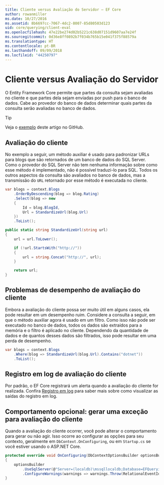 ```yaml
---
title: Cliente versus Avaliação do Servidor – EF Core
author: rowanmiller
ms.date: 10/27/2016
ms.assetid: 8b6697cc-7067-4dc2-8007-85d80503d123
uid: core/querying/client-eval
ms.openlocfilehash: 47e22be274d02b5221c638d07151d9607aa7e24f
ms.sourcegitcommit: 0d36e8ff0892b7f034b765b15e041f375f88579a
ms.translationtype: HT
ms.contentlocale: pt-BR
ms.lasthandoff: 09/09/2018
ms.locfileid: "44250797"
---
```

# <a name="client-vs-server-evaluation"></a>Cliente versus Avaliação do Servidor

O Entity Framework Core permite que partes da consulta sejam avaliadas no cliente e que partes dela sejam enviadas por push para o banco de dados. Cabe ao provedor do banco de dados determinar quais partes da consulta serão avaliadas no banco de dados.

> [!TIP]  
> Veja o [exemplo](https://github.com/aspnet/EntityFramework.Docs/tree/master/samples/core/Querying) deste artigo no GitHub.

## <a name="client-evaluation"></a>Avaliação do cliente

No exemplo a seguir, um método auxiliar é usado para padronizar URLs para blogs que são retornados de um banco de dados do SQL Server. Como o provedor do SQL Server não tem nenhuma informação sobre como esse método é implementado, não é possível traduzi-lo para SQL. Todos os outros aspectos da consulta são avaliados no banco de dados, mas a transmissão do `URL` retornado por esse método é executada no cliente.

<!-- [!code-csharp[Main](samples/core/Querying/Querying/ClientEval/Sample.cs?highlight=6)] -->
``` csharp
var blogs = context.Blogs
    .OrderByDescending(blog => blog.Rating)
    .Select(blog => new
    {
        Id = blog.BlogId,
        Url = StandardizeUrl(blog.Url)
    })
    .ToList();
```

<!-- [!code-csharp[Main](samples/core/Querying/Querying/ClientEval/Sample.cs)] -->
``` csharp
public static string StandardizeUrl(string url)
{
    url = url.ToLower();

    if (!url.StartsWith("http://"))
    {
        url = string.Concat("http://", url);
    }

    return url;
}
```

## <a name="client-evaluation-performance-issues"></a>Problemas de desempenho de avaliação do cliente

Embora a avaliação do cliente possa ser muito útil em alguns casos, ela pode resultar em um desempenho ruim. Considere a consulta a seguir, em que o método auxiliar agora é usado em um filtro. Como isso não pode ser executado no banco de dados, todos os dados são extraídos para a memória e o filtro é aplicado no cliente. Dependendo da quantidade de dados e de quantos desses dados são filtrados, isso pode resultar em uma perda de desempenho.

<!-- [!code-csharp[Main](samples/core/Querying/Querying/ClientEval/Sample.cs)] -->
``` csharp
var blogs = context.Blogs
    .Where(blog => StandardizeUrl(blog.Url).Contains("dotnet"))
    .ToList();
```

## <a name="client-evaluation-logging"></a>Registro em log de avaliação do cliente

Por padrão, o EF Core registrará um alerta quando a avaliação do cliente for realizada. Confira [Registro em log](../miscellaneous/logging.md) para saber mais sobre como visualizar as saídas do registro em log. 

## <a name="optional-behavior-throw-an-exception-for-client-evaluation"></a>Comportamento opcional: gerar uma exceção para avaliação do cliente

Quando a avaliação do cliente ocorrer, você pode alterar o comportamento para gerar ou não agir. Isso ocorre ao configurar as opções para seu contexto, geralmente em `DbContext.OnConfiguring`, ou em `Startup.cs` se você estiver usando o ASP.NET Core.

<!-- [!code-csharp[Main](samples/core/Querying/Querying/ClientEval/ThrowOnClientEval/BloggingContext.cs?highlight=5)] -->
``` csharp
protected override void OnConfiguring(DbContextOptionsBuilder optionsBuilder)
{
    optionsBuilder
        .UseSqlServer(@"Server=(localdb)\mssqllocaldb;Database=EFQuerying;Trusted_Connection=True;")
        .ConfigureWarnings(warnings => warnings.Throw(RelationalEventId.QueryClientEvaluationWarning));
}
```
